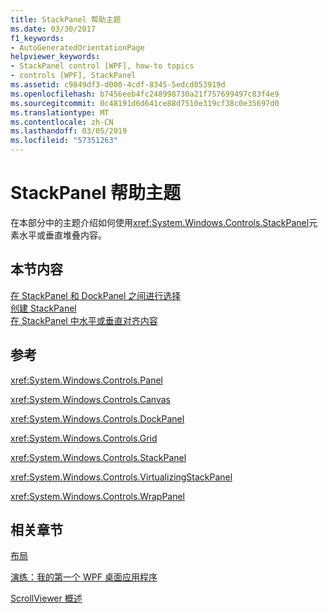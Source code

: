 ```yaml
---
title: StackPanel 帮助主题
ms.date: 03/30/2017
f1_keywords:
- AutoGeneratedOrientationPage
helpviewer_keywords:
- StackPanel control [WPF], how-to topics
- controls [WPF], StackPanel
ms.assetid: c9849df3-d000-4cdf-8345-5edcd053919d
ms.openlocfilehash: b7456eeb4fc248998730a21f757699497c83f4e9
ms.sourcegitcommit: 0c48191d6d641ce88d7510e319cf38c0e35697d0
ms.translationtype: MT
ms.contentlocale: zh-CN
ms.lasthandoff: 03/05/2019
ms.locfileid: "57351263"
---
```

# <a name="stackpanel-how-to-topics"></a>StackPanel 帮助主题
在本部分中的主题介绍如何使用<xref:System.Windows.Controls.StackPanel>元素水平或垂直堆叠内容。  
  
## <a name="in-this-section"></a>本节内容  
 [在 StackPanel 和 DockPanel 之间进行选择](how-to-choose-between-stackpanel-and-dockpanel.md)  
 [创建 StackPanel](how-to-create-a-stackpanel.md)  
 [在 StackPanel 中水平或垂直对齐内容](how-to-horizontally-or-vertically-align-content-in-a-stackpanel.md)  
  
## <a name="reference"></a>参考  
 <xref:System.Windows.Controls.Panel>  
  
 <xref:System.Windows.Controls.Canvas>  
  
 <xref:System.Windows.Controls.DockPanel>  
  
 <xref:System.Windows.Controls.Grid>  
  
 <xref:System.Windows.Controls.StackPanel>  
  
 <xref:System.Windows.Controls.VirtualizingStackPanel>  
  
 <xref:System.Windows.Controls.WrapPanel>  
  
## <a name="related-sections"></a>相关章节  
 [布局](../advanced/layout.md)  
  
 [演练：我的第一个 WPF 桌面应用程序](../getting-started/walkthrough-my-first-wpf-desktop-application.md)  
  
 [ScrollViewer 概述](scrollviewer-overview.md)
